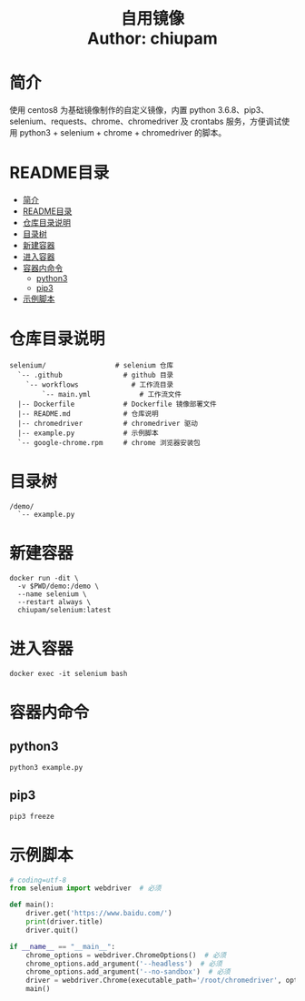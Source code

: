 <h1 align="center">
  自用镜像
  <br>
  Author: chiupam
</h1>

# 简介
使用 centos8 为基础镜像制作的自定义镜像，内置 python 3.6.8、pip3、selenium、requests、chrome、chromedriver 及 crontabs 服务，方便调试使用 python3 + selenium + chrome + chromedriver 的脚本。
# README目录
- [简介](#简介)
- [README目录](#README目录)
- [仓库目录说明](#仓库目录说明)
- [目录树](#目录树)
- [新建容器](#新建容器)
- [进入容器](#进入容器)
- [容器内命令](#容器内命令)
  - [python3](#python3)
  - [pip3](#python3)
- [示例脚本](#示例脚本)
# 仓库目录说明
```text
selenium/                 # selenium 仓库
  `-- .github               # github 目录
    `-- workflows             # 工作流目录
        `-- main.yml            # 工作流文件
  |-- Dockerfile            # Dockerfile 镜像部署文件
  |-- README.md             # 仓库说明
  |-- chromedriver          # chromedriver 驱动
  |-- example.py            # 示例脚本
  `-- google-chrome.rpm     # chrome 浏览器安装包
```
# 目录树
```text
/demo/
  `-- example.py
```
# 新建容器
```shell
docker run -dit \
  -v $PWD/demo:/demo \
  --name selenium \
  --restart always \
  chiupam/selenium:latest
```
# 进入容器
```shell
docker exec -it selenium bash
```
# 容器内命令
## python3
```shell
python3 example.py
```
## pip3
```shell
pip3 freeze
```
# 示例脚本
```python
# coding=utf-8
from selenium import webdriver  # 必须

def main():
    driver.get('https://www.baidu.com/')
    print(driver.title)
    driver.quit()

if __name__ == "__main__":
    chrome_options = webdriver.ChromeOptions()  # 必须
    chrome_options.add_argument('--headless')  # 必须
    chrome_options.add_argument('--no-sandbox')  # 必须
    driver = webdriver.Chrome(executable_path='/root/chromedriver', options=chrome_options)  # 必须
    main()

```
